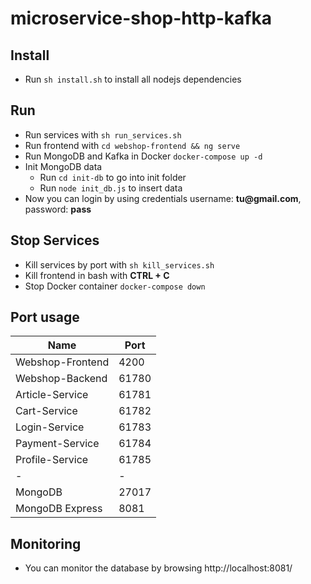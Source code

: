 # microservice-shop-http-kafka
## Install
* Run `sh install.sh` to install all nodejs dependencies
## Run
* Run services with `sh run_services.sh`
* Run frontend with `cd webshop-frontend && ng serve`
* Run MongoDB and Kafka in Docker `docker-compose up -d`
* Init MongoDB data
  * Run `cd init-db` to go into init folder
  * Run `node init_db.js` to insert data
* Now you can login by using credentials username: __tu@gmail.com__, password: __pass__
## Stop Services
* Kill services by port with `sh kill_services.sh`
* Kill frontend in bash with __CTRL + C__
* Stop Docker container `docker-compose down`
## Port usage
| Name | Port |
| - | - |
| Webshop-Frontend | 4200 |
| Webshop-Backend | 61780 |
| Article-Service | 61781 |
| Cart-Service | 61782 |
| Login-Service | 61783 |
| Payment-Service | 61784 |
| Profile-Service | 61785 |
| - | - |
| MongoDB | 27017 |
| MongoDB Express | 8081 |
## Monitoring
* You can monitor the database by browsing http://localhost:8081/
